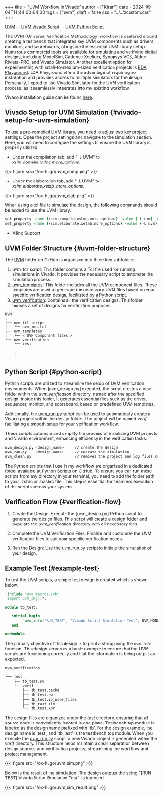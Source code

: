 +++
title = "UVM Workflow in Vivado"
author = ["Kiran"]
date = 2024-09-04T14:44:00-04:00
tags = ["uvm"]
draft = false
css = "../../zcustom.css"
+++

[UVM](https://github.com/24x7fpga/UVM) -- [UVM Vivado Script](https://github.com/24x7fpga/UVM/blob/main/uvm_tcl_script/uvm_run.tcl) -- [UVM Python Script](https://github.com/24x7fpga/PythonScripts/blob/master/uvm_scripts/uvm_run.py)

The UVM (Universal Verification Methodology) workflow is centered around creating a testbench that integrates key UVM components such as drivers, monitors, and scoreboards, alongside the essential UVM library setup. Numerous commercial tools are available for simulating and verifying digital designs, including ModelSim, Cadence Xcelium, Synopsys VCS, Aldec Riviera-PRO, and Vivado Simulator. Another excellent option for experimenting with small-to-medium-sized verification projects is [EDA Playground](https://www.edaplayground.com/). EDA Playground offers the advantage of requiring no installation and provides access to multiple simulators for the design. Personally, I opted to use Vivado Simulator for the UVM verification process, as it seamlessly integrates into my existing workflow.

Vivado installation guide can be found [here](https://24x7fpga.com/rtl_directory/2024_07_28_10_50_56_vivado_installation/).


## Vivado Setup for UVM Simulation {#vivado-setup-for-uvm-simulation}

To use a pre-compiled UVM library, you need to adjust two key project settings. Open the project settings and navigate to the simulation section. Here, you will need to configure the settings to ensure the UVM library is properly utilized.

-   Under the compilation tab, add "-L UVM" to _xsim.compile.xvlog.more_options_.

{{< figure src="/ox-hugo/uvm_comp.png" >}}

-   Under the elaboration tab, add "-L UVM" to _xsim.elaborate.xelab_more_options_.

{{< figure src="/ox-hugo/uvm_elab.png" >}}

When using a tcl file to simulate the design, the following commands should be added to use the UVM library.

```tcl
set_property -name {xsim.compile.xvlog.more_options} -value {-L uvm} -objects [get_filesets sim_1]
set_property -name {xsim.elaborate.xelab.more_options} -value {-L uvm} -objects [get_filesets sim_1]
```

-   [Xilinx Support](https://support.xilinx.com/s/article/1070861?language=en_US)


## UVM Folder Structure {#uvm-folder-structure}

The [UVM](https://github.com/24x7fpga/UVM) folder on GitHub is organized into three key subfolders:

1.  [uvm_tcl_script](https://github.com/24x7fpga/UVM/tree/main/uvm_tcl_script): This folder contains a Tcl file used for running simulations in Vivado. It provides the necessary script to automate the simulation process.
2.  [uvm_templates](https://github.com/24x7fpga/UVM/tree/main/uvm_templates): This folder includes all the UVM component files. These templates are used to generate the necessary UVM files based on your specific verification design, facilitated by a Python script.
3.  [uvm_verification](https://github.com/24x7fpga/UVM/tree/main/uvm_verification): Contains all the verification designs. This folder houses a set of designs for verification purposes.

<!--listend-->

```linux
UVM
.
├── uvm_tcl_script
│   └── uvm_run.tcl
├── uvm_templates
│   └── < UVM Component files >
└── uvm_verification
    └── test
    .
    .
    .
```


## Python Script {#python-script}

Python scripts are utilized to streamline the setup of UVM verification environments. When [uvm_design.py] executed, the script creates a new folder within the _uvm_verification_ directory, named after the specified design. Inside this folder, it generates essential files such as the driver, sequencer, monitor, and scoreboard, based on predefined UVM templates.

Additionally, the [uvm_run.py](https://github.com/24x7fpga/PythonScripts/tree/master/uvm_scripts) script can be used to automatically create a Vivado project within the design folder. The project will be named _verif_, facilitating a smooth setup for your verification workflow.

These scripts automate and simplify the process of initializing UVM projects and Vivado environment, enhancing efficiency in the verification tasks.

```bash
uvm_design.py <design_name>     // create the design
uvm_run.py    <design_name>     // execute the simulation
uvm_clean.py                    // removes the project and log files created by Vivado
```

The Python scripts that I use in my workflow are organized in a dedicated folder available at  [Python Scripts](https://github.com/24x7fpga/PythonScripts/tree/master) on GitHub. To ensure you can run these scripts from any directory in your terminal, you need to add the folder path to your .zshrc or .bashrc file. This step is essential for seamless execution of the scripts across your system.


## Verification Flow {#verification-flow}

1.  Create the Design: Execute the [uvm_design.py] Python script to generate the design files. This script will create a design folder and populate the _uvm_verification_ directory with all necessary files.

2.  Complete the UVM Verification Files: Finalize and customize the UVM verification files to suit your specific verification needs.

3.  Run the Design: Use the [uvm_run.py](https://github.com/24x7fpga/PythonScripts/tree/master/uvm_scripts) script to initiate the simulation of your design.


## Example Test {#example-test}

To test the UVM scripts, a simple test design is created which is shown below.

```verilog
`include "uvm_macros.svh"
 import uvm_pkg::*;

module tb_test;

   initial begin
        `uvm_info("RUN_TEST", "Vivado Script Simulation Test", UVM_NONE);
   end

endmodule
```

The primary objective of this design is to print a string using the `uvm_info` function. This design serves as a basic example to ensure that the UVM scripts are functioning correctly and that the information is being output as expected.

```bash
uvm_verification
.
└── test
    ├── tb_test.sv
    └── verif
        ├── tb_test.cache
        ├── tb_test.hw
        ├── tb_test.ip_user_files
        ├── tb_test.sim
        └── tb_test.xpr
```

The design files are organized under the _test_ directory, ensuring that all source code is conveniently located in one place. Testbench top module is labeled as the design name prefixed with 'tb'. For the design example, the design name is 'test', and 'tb_test' is the testbench top module. When you execute the [uvm_run.py](https://github.com/24x7fpga/PythonScripts/tree/master/uvm_scripts) script, a new Vivado project is generated within the _verif_ directory. This structure helps maintain a clear separation between design sources and verification projects, streamlining the workflow and project management.

{{< figure src="/ox-hugo/uvm_sim.png" >}}

Below is the result of the simulation. The design outputs the string "[RUN TEST] Vivado Script Simulation Test" as intended.

{{< figure src="/ox-hugo/uvm_sim_result.png" >}}
